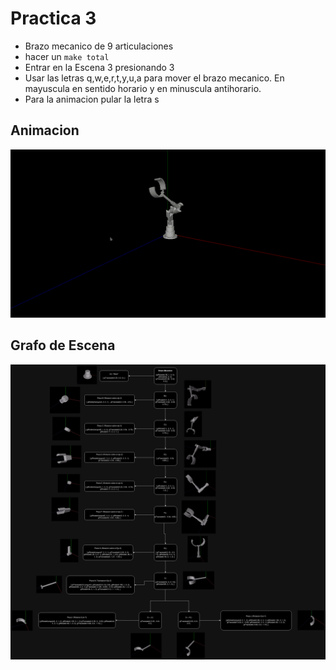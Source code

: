 # Practica 3

- Brazo mecanico de 9 articulaciones
- hacer un `make total`
- Entrar en la Escena 3 presionando 3
- Usar las letras q,w,e,r,t,y,u,a para mover el brazo mecanico. En mayuscula en sentido horario y en minuscula antihorario.
- Para la animacion pular la letra s

## Animacion
![Animacion del Brazo Mecanico](Entrega/BrazoMecanico.gif)
## Grafo de Escena
![Brazo Mecanico](Entrega/GrafoEscena.png)


